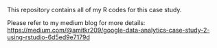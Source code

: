 This repository contains all of my R codes for this case study.

Please refer to my medium blog for more details: https://medium.com/@amitkr209/google-data-analytics-case-study-2-using-rstudio-6d5ed9e7179d
